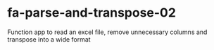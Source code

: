 # fa-parse-and-transpose-02
Function app to read an excel file, remove unnecessary columns and transpose into a wide format
